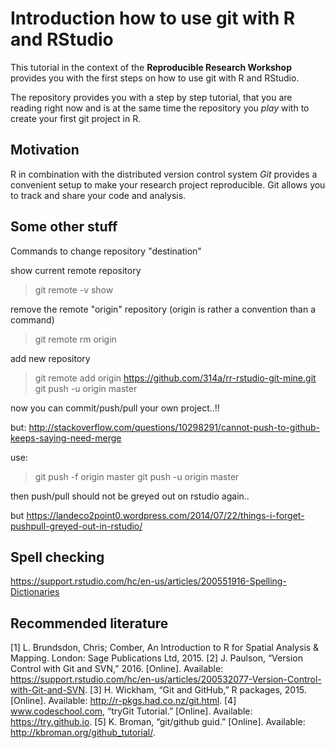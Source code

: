 # Introduction how to use git with R and RStudio

This tutorial in the context of the **Reproducible Research Workshop** provides you with the first steps on how to use git with R and RStudio.

The repository provides you with a step by step tutorial, that you are reading right now and is at the same time the repository you _play_ with to create your first git project in R.


## Motivation

R in combination with the distributed version control system _Git_ provides a convenient setup to make your research project reproducible. Git allows you to track and share your code and analysis. 


## Some other stuff
Commands to change repository "destination"

show current remote repository
> git remote -v show

remove the remote "origin" repository (origin is rather a convention than a command)
> git remote rm origin

add new repository 
> git remote add origin https://github.com/314a/rr-rstudio-git-mine.git
> git push -u origin master

now you can commit/push/pull your own project..!!

but:
http://stackoverflow.com/questions/10298291/cannot-push-to-github-keeps-saying-need-merge

use:
> git push -f origin master
> git push -u origin master

then push/pull should not be greyed out on rstudio again..

but 
https://landeco2point0.wordpress.com/2014/07/22/things-i-forget-pushpull-greyed-out-in-rstudio/

## Spell checking

https://support.rstudio.com/hc/en-us/articles/200551916-Spelling-Dictionaries

## Recommended literature

[1] L. Brundsdon, Chris; Comber, An Introduction to R for Spatial Analysis & Mapping. London: Sage Publications Ltd, 2015.
[2] J. Paulson, “Version Control with Git and SVN,” 2016. [Online]. Available: https://support.rstudio.com/hc/en-us/articles/200532077-Version-Control-with-Git-and-SVN.
[3] H. Wickham, “Git and GitHub,” R packages, 2015. [Online]. Available: http://r-pkgs.had.co.nz/git.html.
[4] www.codeschool.com, “tryGit Tutorial.” [Online]. Available: https://try.github.io.
[5] K. Broman, “git/github guid.” [Online]. Available: http://kbroman.org/github_tutorial/.